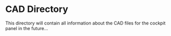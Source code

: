 # CAD Directory

This directory will contain all information about the CAD files for the cockpit panel in the future...
